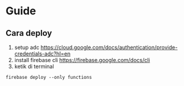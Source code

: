 # Guide

## Cara deploy

1. setup adc https://cloud.google.com/docs/authentication/provide-credentials-adc?hl=en
2. install firebase cli https://firebase.google.com/docs/cli
3. ketik di terminal
```
firebase deploy --only functions 
```